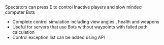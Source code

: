 Spectators can press E to control Inactive players and slow minded computer Bots
- Complete control simulation including view angles , health and weapons 
- Useful for servers that use Bots without waypoints with failed path calculation
- Control exception list can be added using API
  

